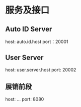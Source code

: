 # 服务及接口

## Auto ID Server
host: auto.id.host
port：20001


## User Server
host: user.server.host
port: 20002

## 展销前段
host: ...
port: 8080